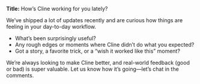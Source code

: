 **Title:** How’s Cline working for you lately?

We’ve shipped a lot of updates recently and are curious how things are feeling in your day-to-day workflow.

- What’s been surprisingly useful?
- Any rough edges or moments where Cline didn’t do what you expected?
- Got a story, a favorite trick, or a “wish it worked like this” moment?

We’re always looking to make Cline better, and real-world feedback (good or bad) is super valuable. Let us know how it’s going—let’s chat in the comments.
